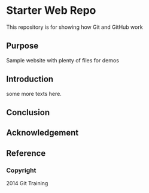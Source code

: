 # Starter Web Repo

This repository is for showing how Git and GitHub work

## Purpose

Sample website with plenty of files for demos

## Introduction

some more texts here.

## Conclusion

## Acknowledgement

## Reference

### Copyright

2014 Git Training
